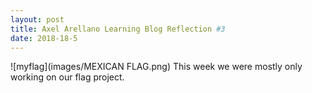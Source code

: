 ```yaml
---
layout: post
title: Axel Arellano Learning Blog Reflection #3
date: 2018-18-5
---
```

 ![myflag](images/MEXICAN FLAG.png)
  This week we were mostly only working on our flag project. 
